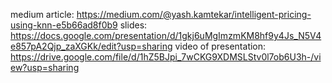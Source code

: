 medium article: https://medium.com/@yash.kamtekar/intelligent-pricing-using-knn-e5b66ad8f0b9
slides: https://docs.google.com/presentation/d/1gkj6uMgImzmKM8hf9y4Js_N5V4e857pA2Qjp_zaXGKk/edit?usp=sharing
video of presentation: https://drive.google.com/file/d/1hZ5BJpi_7wCKG9XDMSLStv0l7ob6U3h-/view?usp=sharing